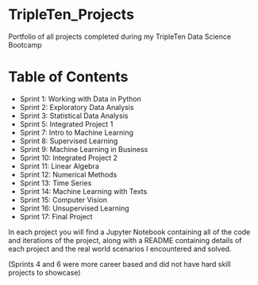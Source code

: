 # TripleTen_Projects
Portfolio of all projects completed during my TripleTen Data Science Bootcamp

# Table of Contents
- Sprint 1: Working with Data in Python
- Sprint 2: Exploratory Data Analysis
- Sprint 3: Statistical Data Analysis
- Sprint 5: Integrated Project 1
- Sprint 7: Intro to Machine Learning
- Sprint 8: Supervised Learning
- Sprint 9: Machine Learning in Business
- Sprint 10: Integrated Project 2
- Sprint 11: Linear Algebra
- Sprint 12: Numerical Methods
- Sprint 13: Time Series
- Sprint 14: Machine Learning with Texts
- Sprint 15: Computer Vision
- Sprint 16: Unsupervised Learning
- Sprint 17: Final Project

In each project you will find a Jupyter Notebook containing all of the code and iterations of the project, along with a README containing details of each project and the real world scenarios I encountered and solved.

(Sprints 4 and 6 were more career based and did not have hard skill projects to showcase)

